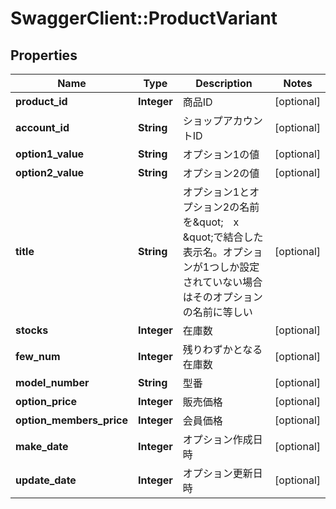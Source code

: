 # SwaggerClient::ProductVariant

## Properties
Name | Type | Description | Notes
------------ | ------------- | ------------- | -------------
**product_id** | **Integer** | 商品ID | [optional] 
**account_id** | **String** | ショップアカウントID | [optional] 
**option1_value** | **String** | オプション1の値 | [optional] 
**option2_value** | **String** | オプション2の値 | [optional] 
**title** | **String** | オプション1とオプション2の名前を\&quot;　x　\&quot;で結合した表示名。オプションが1つしか設定されていない場合はそのオプションの名前に等しい | [optional] 
**stocks** | **Integer** | 在庫数 | [optional] 
**few_num** | **Integer** | 残りわずかとなる在庫数 | [optional] 
**model_number** | **String** | 型番 | [optional] 
**option_price** | **Integer** | 販売価格 | [optional] 
**option_members_price** | **Integer** | 会員価格 | [optional] 
**make_date** | **Integer** | オプション作成日時 | [optional] 
**update_date** | **Integer** | オプション更新日時 | [optional] 


